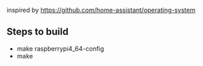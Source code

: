 inspired by https://github.com/home-assistant/operating-system

## Steps to build
 - make raspberrypi4_64-config
 - make

